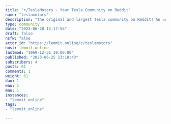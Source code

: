 ```yaml
---
title: "r/TeslaMotors - Your Tesla Community on Reddit" 
name: "teslamotors"
description: "The original and largest Tesla community on Reddit! An unofficial forum of owners and enthusiasts. See r/TeslaLounge for relaxed posting, and user..."
type: community
date: "2023-06-28 15:17:56"
draft: false
nsfw: false
actor_id: "https://lemmit.online/c/teslamotors"
host: lemmit.online
lastmod: "1969-12-31 19:00:00"
published: "2023-06-25 13:18:43"
subscribers: 4
posts: 61
comments: 1
weight: 61
dau: 1
wau: 1
mau: 1
instances:
- "lemmit_online"
tags: 
- "lemmit_online"

---
```

